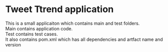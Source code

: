 # Tweet Ttrend application

This is a small applicaiton which contains main and test folders.  
Main contains application code.  
Test contains test cases.  
It also contains pom.xml which has all dependencies and artfact name and version